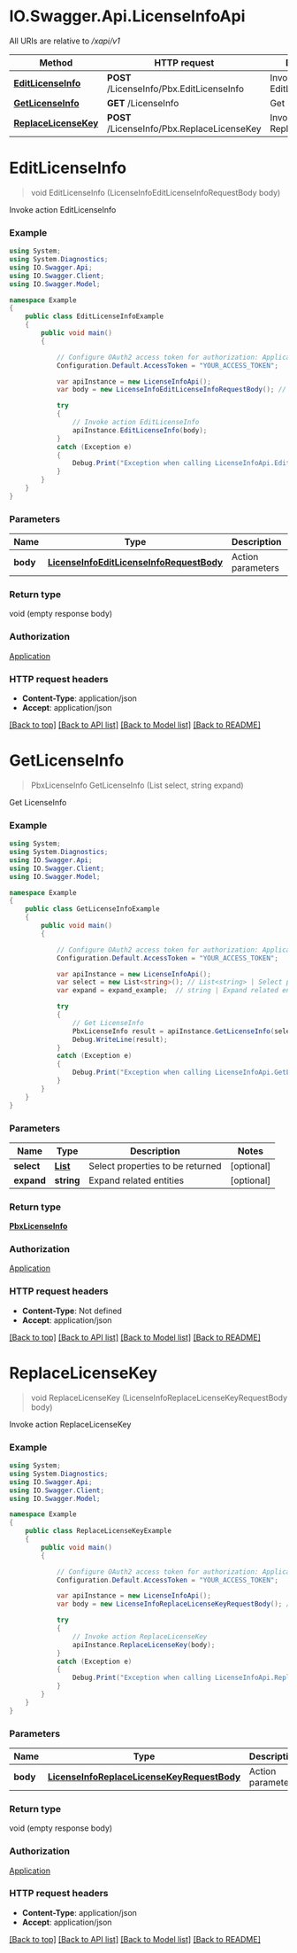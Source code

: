 # IO.Swagger.Api.LicenseInfoApi

All URIs are relative to */xapi/v1*

Method | HTTP request | Description
------------- | ------------- | -------------
[**EditLicenseInfo**](LicenseInfoApi.md#editlicenseinfo) | **POST** /LicenseInfo/Pbx.EditLicenseInfo | Invoke action EditLicenseInfo
[**GetLicenseInfo**](LicenseInfoApi.md#getlicenseinfo) | **GET** /LicenseInfo | Get LicenseInfo
[**ReplaceLicenseKey**](LicenseInfoApi.md#replacelicensekey) | **POST** /LicenseInfo/Pbx.ReplaceLicenseKey | Invoke action ReplaceLicenseKey

<a name="editlicenseinfo"></a>
# **EditLicenseInfo**
> void EditLicenseInfo (LicenseInfoEditLicenseInfoRequestBody body)

Invoke action EditLicenseInfo

### Example
```csharp
using System;
using System.Diagnostics;
using IO.Swagger.Api;
using IO.Swagger.Client;
using IO.Swagger.Model;

namespace Example
{
    public class EditLicenseInfoExample
    {
        public void main()
        {

            // Configure OAuth2 access token for authorization: Application
            Configuration.Default.AccessToken = "YOUR_ACCESS_TOKEN";

            var apiInstance = new LicenseInfoApi();
            var body = new LicenseInfoEditLicenseInfoRequestBody(); // LicenseInfoEditLicenseInfoRequestBody | Action parameters

            try
            {
                // Invoke action EditLicenseInfo
                apiInstance.EditLicenseInfo(body);
            }
            catch (Exception e)
            {
                Debug.Print("Exception when calling LicenseInfoApi.EditLicenseInfo: " + e.Message );
            }
        }
    }
}
```

### Parameters

Name | Type | Description  | Notes
------------- | ------------- | ------------- | -------------
 **body** | [**LicenseInfoEditLicenseInfoRequestBody**](LicenseInfoEditLicenseInfoRequestBody.md)| Action parameters | 

### Return type

void (empty response body)

### Authorization

[Application](../README.md#Application)

### HTTP request headers

 - **Content-Type**: application/json
 - **Accept**: application/json

[[Back to top]](#) [[Back to API list]](../README.md#documentation-for-api-endpoints) [[Back to Model list]](../README.md#documentation-for-models) [[Back to README]](../README.md)

<a name="getlicenseinfo"></a>
# **GetLicenseInfo**
> PbxLicenseInfo GetLicenseInfo (List<string> select, string expand)

Get LicenseInfo

### Example
```csharp
using System;
using System.Diagnostics;
using IO.Swagger.Api;
using IO.Swagger.Client;
using IO.Swagger.Model;

namespace Example
{
    public class GetLicenseInfoExample
    {
        public void main()
        {

            // Configure OAuth2 access token for authorization: Application
            Configuration.Default.AccessToken = "YOUR_ACCESS_TOKEN";

            var apiInstance = new LicenseInfoApi();
            var select = new List<string>(); // List<string> | Select properties to be returned (optional) 
            var expand = expand_example;  // string | Expand related entities (optional) 

            try
            {
                // Get LicenseInfo
                PbxLicenseInfo result = apiInstance.GetLicenseInfo(select, expand);
                Debug.WriteLine(result);
            }
            catch (Exception e)
            {
                Debug.Print("Exception when calling LicenseInfoApi.GetLicenseInfo: " + e.Message );
            }
        }
    }
}
```

### Parameters

Name | Type | Description  | Notes
------------- | ------------- | ------------- | -------------
 **select** | [**List<string>**](string.md)| Select properties to be returned | [optional] 
 **expand** | **string**| Expand related entities | [optional] 

### Return type

[**PbxLicenseInfo**](PbxLicenseInfo.md)

### Authorization

[Application](../README.md#Application)

### HTTP request headers

 - **Content-Type**: Not defined
 - **Accept**: application/json

[[Back to top]](#) [[Back to API list]](../README.md#documentation-for-api-endpoints) [[Back to Model list]](../README.md#documentation-for-models) [[Back to README]](../README.md)

<a name="replacelicensekey"></a>
# **ReplaceLicenseKey**
> void ReplaceLicenseKey (LicenseInfoReplaceLicenseKeyRequestBody body)

Invoke action ReplaceLicenseKey

### Example
```csharp
using System;
using System.Diagnostics;
using IO.Swagger.Api;
using IO.Swagger.Client;
using IO.Swagger.Model;

namespace Example
{
    public class ReplaceLicenseKeyExample
    {
        public void main()
        {

            // Configure OAuth2 access token for authorization: Application
            Configuration.Default.AccessToken = "YOUR_ACCESS_TOKEN";

            var apiInstance = new LicenseInfoApi();
            var body = new LicenseInfoReplaceLicenseKeyRequestBody(); // LicenseInfoReplaceLicenseKeyRequestBody | Action parameters

            try
            {
                // Invoke action ReplaceLicenseKey
                apiInstance.ReplaceLicenseKey(body);
            }
            catch (Exception e)
            {
                Debug.Print("Exception when calling LicenseInfoApi.ReplaceLicenseKey: " + e.Message );
            }
        }
    }
}
```

### Parameters

Name | Type | Description  | Notes
------------- | ------------- | ------------- | -------------
 **body** | [**LicenseInfoReplaceLicenseKeyRequestBody**](LicenseInfoReplaceLicenseKeyRequestBody.md)| Action parameters | 

### Return type

void (empty response body)

### Authorization

[Application](../README.md#Application)

### HTTP request headers

 - **Content-Type**: application/json
 - **Accept**: application/json

[[Back to top]](#) [[Back to API list]](../README.md#documentation-for-api-endpoints) [[Back to Model list]](../README.md#documentation-for-models) [[Back to README]](../README.md)

